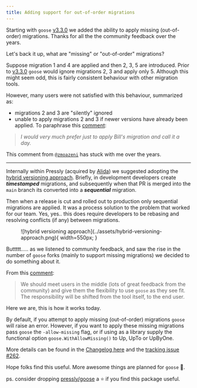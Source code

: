 ```yaml
---
title: Adding support for out-of-order migrations
---
```


Starting with `goose` [v3.3.0](https://github.com/pressly/goose/releases/tag/v3.3.0) we added the ability to apply missing (out-of-order) migrations. Thanks for all the the community feedback over the years.

Let's back it up, what are "missing" or "out-of-order" migrations?

Suppose migration 1 and 4 are applied and then 2, 3, 5 are introduced. Prior to [v3.3.0](https://github.com/pressly/goose/releases/tag/v3.3.0) `goose` would ignore migrations 2, 3 and apply only 5. Although this might seem odd, this is fairly consistent behaviour with other migration tools.

However, many users were not satisfied with this behaviour, summarized as:

- migrations 2 and 3 are "silently" ignored
- unable to apply migrations 2 and 3 if newer versions have already been applied. To paraphrase this [comment](https://github.com/pressly/goose/issues/172#issuecomment-493645187):

> *I would very much prefer just to apply Bill's migration and call it a day.*

This comment from [`@zmoazeni`](https://github.com/zmoazeni) has stuck with me over the years.

---

Internally within Pressly (acquired by [Alida](https://www.alida.com/)) we suggested adopting the [hybrid versioning approach](https://github.com/pressly/goose#hybrid-versioning). Briefly, in development developers create ***timestamped*** migrations, and subsequently when that PR is merged into the `main` branch its converted into a ***sequential*** migration. 

Then when a release is cut and rolled out to production only sequential migrations are applied. It was a process solution to the problem that worked for our team. Yes, yes.. this does require developers to be rebasing and resolving conflicts (if any) between migrations.

<figure markdown="1">
![hybrid versioning approach](../assets/hybrid-versioning-approach.png){ width=550px; }
</figure>

Buttttt..... as we listened to community feedback, and saw the rise in the number of `goose` forks (mainly to support missing migrations) we decided to do something about it.

From this [comment](https://github.com/pressly/goose/issues/262#issue-960391249):

> We should meet users in the middle (lots of great feedback from the community) and give them the flexibility to use `goose` as they see fit. The responsibility will be shifted from the tool itself, to the end user.

Here we are, this is how it works today.

By default, if you attempt to apply missing (out-of-order) migrations `goose` will raise an error. However, if you want to apply these missing migrations pass `goose` the `-allow-missing` flag, or if using as a library supply the functional option `goose.WithAllowMissing()` to Up, UpTo or UpByOne.

More details can be found in the [Changelog here](https://github.com/pressly/goose/releases/tag/v3.3.0) and the [tracking issue #262](https://github.com/pressly/goose/issues/262).

Hope folks find this useful. More awesome things are planned for `goose` 🚀.

ps. consider dropping [pressly/goose](https://github.com/pressly/goose) a ⭐️ if you find this package useful.